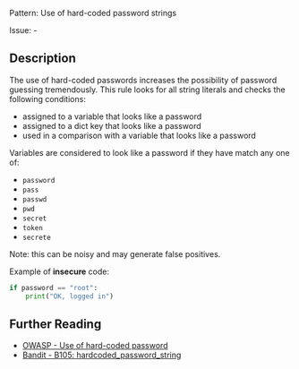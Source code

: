 Pattern: Use of hard-coded password strings

Issue: -

## Description

The use of hard-coded passwords increases the possibility of password guessing
tremendously. This rule looks for all string literals and checks the
following conditions:

  - assigned to a variable that looks like a password
  - assigned to a dict key that looks like a password
  - used in a comparison with a variable that looks like a password

Variables are considered to look like a password if they have match any one
of:

  - `password`
  - `pass`
  - `passwd`
  - `pwd`
  - `secret`
  - `token`
  - `secrete`

Note: this can be noisy and may generate false positives.


Example of **insecure** code:

```python
if password == "root":
	print("OK, logged in")
```

## Further Reading

* [OWASP - Use of hard-coded password](https://www.owasp.org/index.php/Use_of_hard-coded_password)
* [Bandit - B105: hardcoded_password_string](https://bandit.readthedocs.io/en/latest/plugins/b105_hardcoded_password_string.html)
